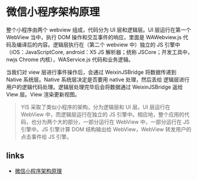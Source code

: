 # 微信小程序架构原理

整个小程序由两个 webview 组成，代码分为 UI 层和逻辑层。UI 层运行在第一个 WebView 当中，执行 DOM 操作和交互事件的响应，里面是 WAWebview.js 代码及编译后的内容。逻辑层执行在（第二个 webview 中）独立的 JS 引擎中（iOS：JavaScriptCore, android：X5 JS 解析器；统称 JSCore；开发工具中，nwjs Chrome 内核），WAService.js 代码和业务逻辑。

当我们对 view 层进行事件操作后，会通过 WeixinJSBridge 将数据传递到 Native 系统层。Native 系统层决定是否要用 native 处理，然后丢给 逻辑层进行用户的逻辑代码处理。逻辑层处理完毕后会将数据通过 WeixinJSBridge 返给 View 层。View 渲染更新视图。

> YIS 采取了类似小程序的架构，分为逻辑层和 UI 层。UI 层运行在 WebView 中，而逻辑层运行在独立的 JS 引擎中。相应地，整个应用的代码，也分为两个大的部分，一部分运行在 WebView 中，一部分运行在 JS 引擎中。JS 引擎计算 DOM 结构输出给 WebView，WebView 转发用户的点击事件给 JS 引擎。

## links

- [微信小程序架构原理](https://juejin.im/entry/5b8de6b7f265da432f655528)
